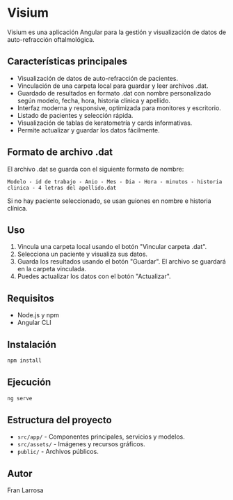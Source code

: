 # Visium

Visium es una aplicación Angular para la gestión y visualización de datos de auto-refracción oftalmológica.

## Características principales
- Visualización de datos de auto-refracción de pacientes.
- Vinculación de una carpeta local para guardar y leer archivos .dat.
- Guardado de resultados en formato .dat con nombre personalizado según modelo, fecha, hora, historia clínica y apellido.
- Interfaz moderna y responsive, optimizada para monitores y escritorio.
- Listado de pacientes y selección rápida.
- Visualización de tablas de keratometría y cards informativas.
- Permite actualizar y guardar los datos fácilmente.

## Formato de archivo .dat
El archivo .dat se guarda con el siguiente formato de nombre:
```
Modelo - id de trabajo - Anio - Mes - Dia - Hora - minutos - historia clinica - 4 letras del apellido.dat
```
Si no hay paciente seleccionado, se usan guiones en nombre e historia clínica.

## Uso
1. Vincula una carpeta local usando el botón "Vincular carpeta .dat".
2. Selecciona un paciente y visualiza sus datos.
3. Guarda los resultados usando el botón "Guardar". El archivo se guardará en la carpeta vinculada.
4. Puedes actualizar los datos con el botón "Actualizar".

## Requisitos
- Node.js y npm
- Angular CLI

## Instalación
```sh
npm install
```

## Ejecución
```sh
ng serve
```

## Estructura del proyecto
- `src/app/` - Componentes principales, servicios y modelos.
- `src/assets/` - Imágenes y recursos gráficos.
- `public/` - Archivos públicos.

## Autor
Fran Larrosa


